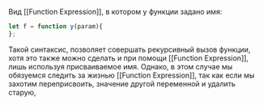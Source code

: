 Вид [[Function Expression]], в котором у функции задано имя:

```js
let f = function y(param){
};
```

Такой синтаксис, позволяет совершать рекурсивный вызов функции, хотя это также можно сделать и при помощи [[Function Expression]], лишь используя присваиваемое имя. 
Однако, в этом случае мы обязуемся следить за жизнью [[Function Expression]], так как если мы захотим переприсвоить, значение другой переменной и удалить старую, 